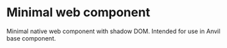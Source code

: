 # Minimal web component
 Minimal native web component with shadow DOM. Intended for use in Anvil base component.
